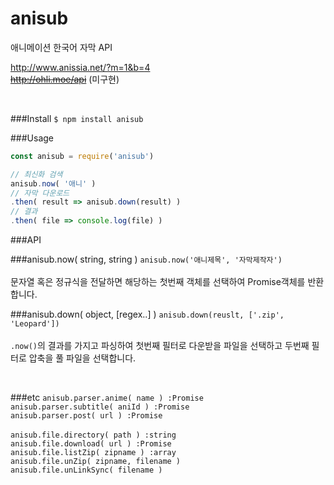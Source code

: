 # anisub
애니메이션 한국어 자막 API

http://www.anissia.net/?m=1&b=4  
~~http://ohli.moe/api~~ (미구현)

<br>




###Install
`$ npm install anisub`

###Usage
``` js
const anisub = require('anisub')

// 최신화 검색
anisub.now( '애니' )
// 자막 다운로드
.then( result => anisub.down(result) )
// 결과
.then( file => console.log(file) )
```

###API

###anisub.now( string, string )
`anisub.now('애니제목', '자막제작자')`  
<br>
문자열 혹은 정규식을 전달하면 해당하는 첫번째 객체를 선택하여 Promise객체를 반환합니다.

###anisub.down( object, [regex..] )
`anisub.down(reuslt, ['.zip', 'Leopard'])`  
<br>
`.now()`의 결과를 가지고 파싱하여 첫번째 필터로 다운받을 파일을 선택하고 두번째 필터로 압축을 풀 파일을 선택합니다.

<br>

###etc
`anisub.parser.anime( name ) :Promise`  
`anisub.parser.subtitle( aniId ) :Promise`  
`anisub.parser.post( url ) :Promise`  
<br>
`anisub.file.directory( path ) :string`  
`anisub.file.download( url ) :Promise`  
`anisub.file.listZip( zipname ) :array`  
`anisub.file.unZip( zipname, filename )`  
`anisub.file.unLinkSync( filename )`  

